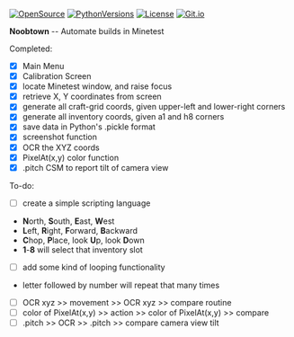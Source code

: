 [![OpenSource](https://img.shields.io/badge/Open-Source-orange.svg)](https://github.com/doyousketch2)  [![PythonVersions](https://img.shields.io/badge/Python-3.x-blue.svg)](https://www.python.org/)  [![License](https://img.shields.io/badge/license-AGPL-lightgrey.svg)](https://www.gnu.org/licenses/agpl-3.0.en.html)  [![Git.io](https://img.shields.io/badge/Git.io-fANWr-233139.svg)](https://git.io/fANWr) 

**Noobtown**  --  Automate builds in Minetest  

Completed:  
- [x] Main Menu  
- [x] Calibration Screen  
- [x] locate Minetest window, and raise focus  
- [x] retrieve X, Y coordinates from screen  
- [x] generate all craft-grid coords, given upper-left and lower-right corners
- [x] generate all inventory coords, given a1 and h8 corners
- [x] save data in Python's .pickle format  
- [x] screenshot function  
- [x] OCR the XYZ coords  
- [x] PixelAt(x,y) color function  
- [x] .pitch CSM to report tilt of camera view  

To-do:  
- [ ] create a simple scripting language  
+ **N**orth, **S**outh, **E**ast, **W**est  
+ **L**eft, **R**ight, **F**orward, **B**ackward  
+ **C**hop, **P**lace, look **U**p, look **D**own  
+ **1**-**8** will select that inventory slot  
- [ ] add some kind of looping functionality  
+ letter followed by number will repeat that many times  
- [ ] OCR xyz >> movement >> OCR xyz >> compare routine  
- [ ] color of PixelAt(x,y) >> action >> color of PixelAt(x,y) >> compare  
- [ ] .pitch >> OCR >> .pitch >> compare camera view tilt  
